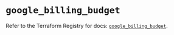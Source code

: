 # `google_billing_budget`

Refer to the Terraform Registry for docs: [`google_billing_budget`](https://registry.terraform.io/providers/hashicorp/google/6.7.0/docs/resources/billing_budget).
